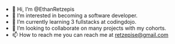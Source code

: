 - 👋 Hi, I’m @EthanRetzepis
- 👀 I’m interested in becoming a software developer.
- 🌱 I’m currently learning 3 fullstacks at codingdojo.
- 💞️ I’m looking to collaborate on many projects with my cohorts.
- 📫 How to reach me you can reach me at retzepise@gmail.com

<!---
EthanRetzepis/EthanRetzepis is a ✨ special ✨ repository because its `README.md` (this file) appears on your GitHub profile.
You can click the Preview link to take a look at your changes.
--->
